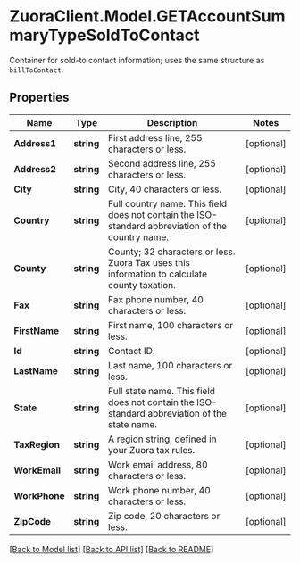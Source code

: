 # ZuoraClient.Model.GETAccountSummaryTypeSoldToContact
Container for sold-to contact information; uses the same structure as `billToContact`. 

## Properties

Name | Type | Description | Notes
------------ | ------------- | ------------- | -------------
**Address1** | **string** | First address line, 255 characters or less.  | [optional] 
**Address2** | **string** | Second address line, 255 characters or less.  | [optional] 
**City** | **string** | City, 40 characters or less.  | [optional] 
**Country** | **string** | Full country name. This field does not contain the ISO-standard abbreviation of the country name.  | [optional] 
**County** | **string** | County; 32 characters or less. Zuora Tax uses this information to calculate county taxation.           | [optional] 
**Fax** | **string** | Fax phone number, 40 characters or less.  | [optional] 
**FirstName** | **string** | First name, 100 characters or less.  | [optional] 
**Id** | **string** | Contact ID.  | [optional] 
**LastName** | **string** | Last name, 100 characters or less.  | [optional] 
**State** | **string** | Full state name. This field does not contain the ISO-standard abbreviation of the state name.  | [optional] 
**TaxRegion** | **string** | A region string, defined in your Zuora tax rules.  | [optional] 
**WorkEmail** | **string** | Work email address, 80 characters or less.  | [optional] 
**WorkPhone** | **string** | Work phone number, 40 characters or less.  | [optional] 
**ZipCode** | **string** | Zip code, 20 characters or less.  | [optional] 

[[Back to Model list]](../README.md#documentation-for-models) [[Back to API list]](../README.md#documentation-for-api-endpoints) [[Back to README]](../README.md)

